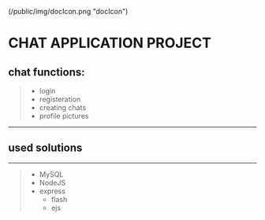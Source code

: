 (/public/img/docIcon.png "docIcon")

# CHAT APPLICATION PROJECT

## chat functions:

> - login
> - registeration
> - creating chats
> - profile pictures

---

## used solutions

---

> - MySQL
> - NodeJS
> - express
>   - flash
>   - ejs

